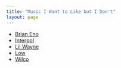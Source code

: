```yaml
---
title: "Music I Want to Like but I Don't"
layout: page
---
```


- [Brian Eno][1]
- [Interpol][2]
- [Lil Wayne](https://en.wikipedia.org/wiki/Lil_Wayne)
- [Low][3]
- [Wilco][4]

[1]:	https://en.wikipedia.org/wiki/Brian_Eno
[2]:	https://en.wikipedia.org/wiki/Interpol_(band)
[3]:	https://en.wikipedia.org/wiki/Low_(band)
[4]:	https://en.wikipedia.org/wiki/Wilco
